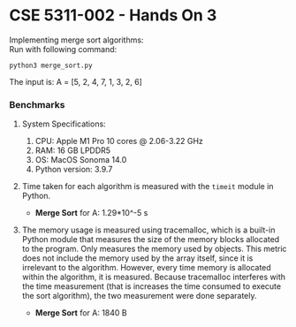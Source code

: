 # CSE 5311-002 - Hands On 3

Implementing merge sort algorithms:
<br /> Run with following command:
  ```
  python3 merge_sort.py
  ```

The input is: A = [5, 2, 4, 7, 1, 3, 2, 6]

### Benchmarks

1. System Specifications:
   1. CPU: Apple M1 Pro 10 cores @ 2.06-3.22 GHz
   2. RAM: 16 GB LPDDR5 
   3. OS: MacOS Sonoma 14.0
   4. Python version: 3.9.7


2. Time taken for each algorithm is measured with the `timeit` module in Python.
   * __Merge Sort__ for A: 1.29*10^-5 s


3. The memory usage is measured using tracemalloc, which is a built-in Python module that measures the size of the memory blocks allocated to the program. Only measures the memory used by objects.
This metric does not include the memory used by the array itself, since it is irrelevant to the algorithm. However, every time memory is allocated within the algorithm, it is measured.
Because tracemalloc interferes with the time measurement (that is increases the time consumed to execute the sort algorithm), the two measurement were done separately.
   * __Merge Sort__ for A: 1840 B